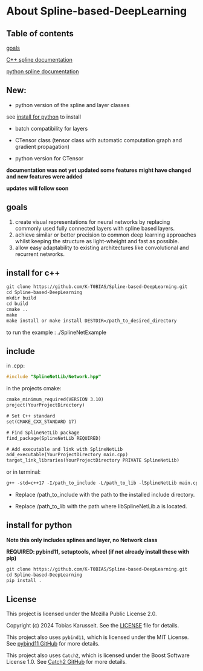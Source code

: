 # About Spline-based-DeepLearning

## Table of contents

[goals](#goals)

[C++ spline documentation](docs/cpp_splines.md)

[python spline documentation](docs/py_splines.md)


## New:

* python version of the spline and layer classes

see [install for python](#install-for-python) to install

* batch compatibility for layers 

* CTensor class (tensor class with automatic computation graph and gradient propagation)

* python version for CTensor

**documentation was not yet updated some features might have changed and new features were added**

**updates will follow soon**

## goals

1. create visual representations for neural networks by replacing commonly used fully connected layers with spline based layers.
2. achieve similar or better precision to common deep learning approaches whilst keeping the structure as light-wheight and fast as possible.
3. allow easy adaptability to existing architectures like convolutional and recurrent networks.

## install for c++

```txt
git clone https://github.com/K-T0BIAS/Spline-based-DeepLearning.git
cd Spline-based-DeepLearning
mkdir build
cd build
cmake ..
make
make install or make install DESTDIR=/path_to_desired_directory
```
to run the example : ./SplineNetExample

## include

in .cpp:
```cpp
#include "SplineNetLib/Network.hpp"
```

in the projects cmake:
```txt
cmake_minimum_required(VERSION 3.10)
project(YourProjectDirectory)

# Set C++ standard
set(CMAKE_CXX_STANDARD 17)

# Find SplineNetLib package
find_package(SplineNetLib REQUIRED)

# Add executable and link with SplineNetLib
add_executable(YourProjectDirectory main.cpp)
target_link_libraries(YourProjectDirectory PRIVATE SplineNetLib)
```
 
or in terminal:
```txt
g++ -std=c++17 -I/path_to_include -L/path_to_lib -lSplineNetLib main.cpp -o YourProjectDirectory 
```
* Replace /path_to_include with the path to the installed include directory.

* Replace /path_to_lib with the path where libSplineNetLib.a is located.

## install for python

**Note this only includes splines and layer, no Network class**

**REQUIRED: pybind11, setuptools, wheel (if not already install these with pip)**

```txt
git clone https://github.com/K-T0BIAS/Spline-based-DeepLearning.git
cd Spline-based-DeepLearning
pip install .
```


## License

This project is licensed under the Mozilla Public License 2.0. 

Copyright (c) 2024 Tobias Karusseit. See the [LICENSE](./LICENSE) file for details.

This project also uses `pybind11`, which is licensed under the MIT License. See [pybind11 GitHub](https://github.com/pybind/pybind11) for more details.

This project also uses `Catch2`, which is licensed under the Boost Software License 1.0. See [Catch2 GitHub](https://github.com/catchorg/Catch2) for more details.